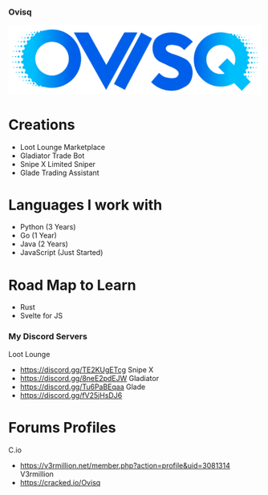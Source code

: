 ### Ovisq

![Ovisq's Banner](https://github.com/ovisq/ovisq/blob/c105da15b019dd1bf49cecdcad4e3df94500deed/ovisq_logo_transparent.png)

# Creations
- Loot Lounge Marketplace
- Gladiator Trade Bot
- Snipe X Limited Sniper
- Glade Trading Assistant

# Languages I work with
- Python (3 Years)
- Go (1 Year)
- Java (2 Years)
- JavaScript (Just Started)

# Road Map to Learn
- Rust
- Svelte for JS

### My Discord Servers
  Loot Lounge
- https://discord.gg/TE2KUgETcg
  Snipe X
- https://discord.gg/8neE2pdEJW
  Gladiator
- https://discord.gg/Tu6PaBEqaa
  Glade
- https://discord.gg/fV25jHsDJ6

# Forums Profiles
  C.io
- https://v3rmillion.net/member.php?action=profile&uid=3081314
  V3rmillion
- https://cracked.io/Ovisq
